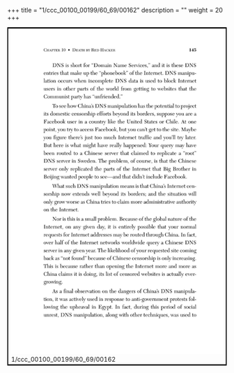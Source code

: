 +++
title = "1/ccc_00100_00199/60_69/00162"
description = ""
weight = 20
+++

<table style="border:2px solid black;max-width:800px;max-height:800px;" 
><tr><td>
<img class="center-fit-jpg"
src="/jpg_/out_jpg_dbc_162.jpg">
1/ccc_00100_00199/60_69/00162
</img></td></tr></table>
